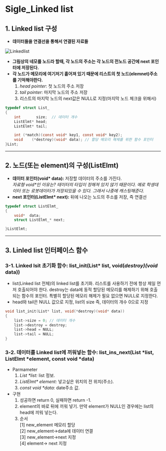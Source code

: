 # Sigle_Linked list
## 1. Linked list 구성
- __데이터들을 연결선을 통해서 연결된 자료들__


![Linkedlist](https://user-images.githubusercontent.com/41607872/82530263-e85c5480-9b77-11ea-8b35-fdbc7041574e.jpg)


- __그림상의 네모를 노드라 할때, 각 노드의 주소는 각 노드의 전노드 공간에 next 포인터에 저장된다.__
- __각 노드가 메모리에 여기저기 흩어져 있기 때문에 리스트의 첫 노드(elemnet)주소를 기억해야한다.__  
  1. _head pointer_: 첫 노드의 주소 저장  
  2. _tail pointer_: 마지막 노드의 주소 저장  
  3. 리스트의 마지막 노드의 next값은 NULL로 지정(마지막 노드 체크을 위해서)  
```c
typedef struct List_
{
	int       size;  // 데이터 개수
	ListElmt* head;
	ListElmt* tail;

	int	(*match)(const void* key1, const void* key2);
	void    (*destroy)(void* data); // 할당 메모리 해제를 위한 함수 포인터
}List;
```
***  
## 2. 노드(또는 element)의 구성(ListElmt)  
- __데이터 포인터(void* data):__  저장할 데이터의 주소를 가진다.  
  _자료형 void*인 이유는? 테이터의 타입이 정해져 있지 않기 때문이다. 예로 학생데이터 또는 로봇데이터가 저장되있을 수 있다. 그래서 나중에 캐스팅해준다._
- __next 포인터(ListElmt* next):__  뒤에 나오는 노드의 주소를 저장, 즉 연결선  
```c
typedef struct ListElmt_
{
	void*  data;
	struct ListElmt_* next;

}ListElmt;
```
***
## 3. Linled list 인터페이스 함수
### 3-1. Linked lsit 초기화 함수: list_init(List* list, void(*destroy)(void* data))  
- list(Linked list 전체)의 linked list를 초기화. 리스트를 사용하기 전에 항상 제일 먼저 호출되어야 한다. destroy는 data에 동적 할당된 메모리를 해제하기 위해 호출되는 함수의 포인터. 
특별히 할당된 메모리 해제가 필요 없으면 NULL로 지정한다.  
- head와 tail은 NULL 값으로 지정, list의 size 즉, 데이터의 개수 0으로 지정  
```c
void list_init(List* list, void(*destroy)(void* data))
{
	list->size = 0; // 데이터 개수
	list->destroy = destroy;
	list->head = NULL;
	list->tail = NULL;
}
```
### 3-2. 데이터를 Linked list에 끼워넣는 함수: list_ins_next(List *list, ListElmt *element, const void *data)  
- Parmameter
  1. _List *list:_  list 정보.
  2. _ListElmt* element:_  넣고싶은 위치의 전 위치(주소).
  3. _const void *data:_  date주소 값.
- 구현
  1. 성공하면 return 0, 실패하면 return -1.
  2. element의 바로 뒤에 끼워 넣기. 만약 element가 NULL인 경우에는 list의 head에 끼워 넣는다.
  3. 순서  
    [1] new_element 메모리 할당  
    [2] new_element->data에 데이터 연결  
    [3] new_element->next 지정  
    [4] element-> next 지정  
